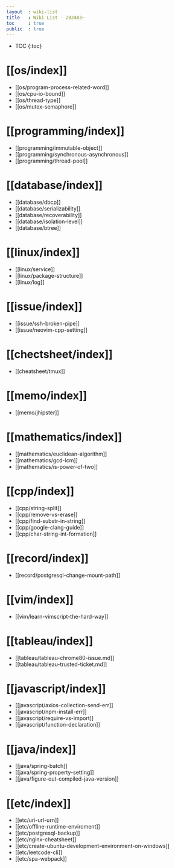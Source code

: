 ```yaml
---
layout  : wiki-list
title   : Wiki List - 202403~
toc     : true
public  : true
---
```

* TOC
{:toc}


# [[os/index]]
* [[os/program-process-related-word]]
* [[os/cpu-io-bound]]
* [[os/thread-type]]
* [[os/mutex-semaphore]]

# [[programming/index]]
* [[programming/immutable-object]]
* [[programming/synchronous-asynchronous]]
* [[programming/thread-pool]]

# [[database/index]]
* [[database/dbcp]]
* [[database/serializability]]
* [[database/recoverability]]
* [[database/isolation-level]]
* [[database/btree]]

# [[linux/index]]
* [[linux/service]]
* [[linux/package-structure]]
* [[linux/log]]

# [[issue/index]]
* [[issue/ssh-broken-pipe]]
* [[issue/neovim-cpp-setting]]

# [[chectsheet/index]]
* [[cheatsheet/tmux]]

# [[memo/index]]
- [[memo/jhipster]] 

# [[mathematics/index]]
- [[mathematics/euclidean-algorithm]]
- [[mathematics/gcd-lcm]]
- [[mathematics/is-power-of-two]]


# [[cpp/index]]
- [[cpp/string-split]]
- [[cpp/remove-vs-erase]]
- [[cpp/find-substr-in-string]]
- [[cpp/google-clang-guide]]
- [[cpp/char-string-int-formation]]

# [[record/index]]
- [[record/postgresql-change-mount-path]]


# [[vim/index]]
- [[vim/learn-vimscript-the-hard-way]]


# [[tableau/index]]
- [[tableau/tableau-chrome80-issue.md]]
- [[tableau/tableau-trusted-ticket.md]]


# [[javascript/index]]
- [[javascript/axios-collection-send-err]]
- [[javascript/npm-install-err]]
- [[javascript/require-vs-import]]
- [[javascript/function-declaration]]


# [[java/index]]
- [[java/spring-batch]]
- [[java/spring-property-setting]]
- [[java/figure-out-compiled-java-version]]


# [[etc/index]]
- [[etc/uri-url-urn]]
- [[etc/offline-runtime-enviroment]]
- [[etc/postgresql-backup]]
- [[etc/nginx-cheatsheet]]
- [[etc/create-ubuntu-development-environment-on-windows]]
- [[etc/leetcode-cli]]
- [[etc/spa-webpack]]
